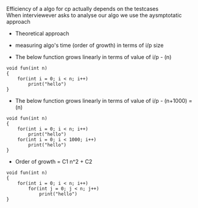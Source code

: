 Efficiency of a algo for cp actually depends on the testcases 
<br>When interviewever asks to analyse our algo we use the aysmptotatic approach 

- Theoretical approach  
- measuring algo's time (order of growth) in terms of i/p size 

- The below function grows linearly in terms of value of i/p - (n)
```
void fun(int n)
{
    for(int i = 0; i < n; i++)
        print("hello")
} 
```
- The below function grows linearly in terms of value of i/p - (n+1000) = (n)

```
void fun(int n)
{
    for(int i = 0; i < n; i++)
        print("hello")
    for(int i = 0; i < 1000; i++)
        print("hello")    
} 
```

- Order of growth = C1 n^2 + C2

```
void fun(int n)
{
    for(int i = 0; i < n; i++)
        for(int j = 0; j < n; j++)
            print("hello")    
} 
```